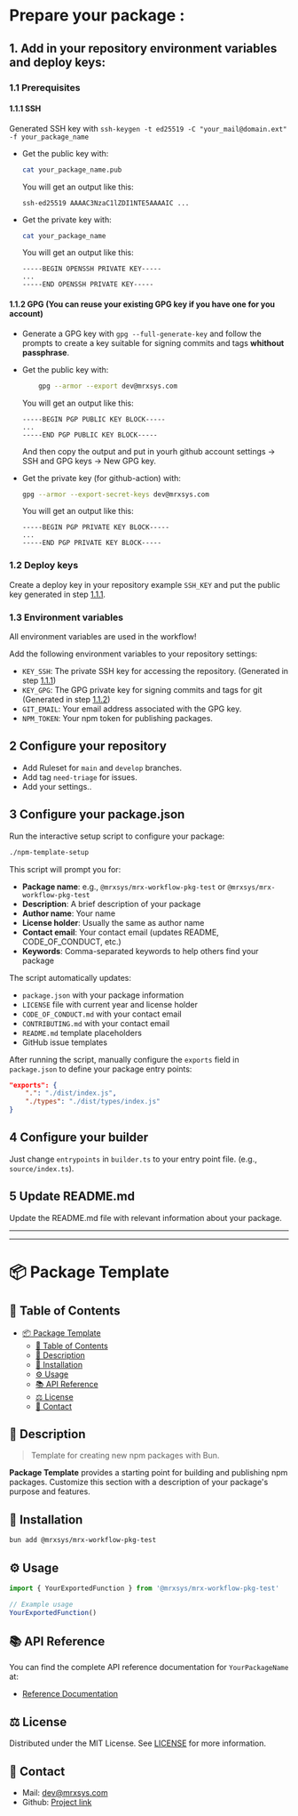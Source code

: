 # Prepare your package :

## 1. Add in your repository environment variables and deploy keys:

### 1.1 Prerequisites

#### 1.1.1 SSH
Generated SSH key with `ssh-keygen -t ed25519 -C "your_mail@domain.ext" -f your_package_name`

- Get the public key with:
	```bash
	cat your_package_name.pub
	```
	You will get an output like this:
	```
	ssh-ed25519 AAAAC3NzaC1lZDI1NTE5AAAAIC ...
	```

- Get the private key with:
	```bash
	cat your_package_name
	```
	You will get an output like this:
	```
	-----BEGIN OPENSSH PRIVATE KEY-----
	...
	-----END OPENSSH PRIVATE KEY-----
	```

#### 1.1.2 GPG **(You can reuse your existing GPG key if you have one for you account)**

- Generate a GPG key with `gpg --full-generate-key` and follow the prompts to create a key suitable for signing commits and tags **whithout passphrase**.

- Get the public key with:
	```bash
		gpg --armor --export dev@mrxsys.com
	```
	
	You will get an output like this:
	```
	-----BEGIN PGP PUBLIC KEY BLOCK-----
	...
	-----END PGP PUBLIC KEY BLOCK-----
	```
	And then copy the output and put in yourh github account settings -> SSH and GPG keys -> New GPG key.

- Get the private key (for github-action) with:
	```bash
	gpg --armor --export-secret-keys dev@mrxsys.com
	```
	You will get an output like this:
	```
	-----BEGIN PGP PRIVATE KEY BLOCK-----
	...
	-----END PGP PRIVATE KEY BLOCK-----
	```

### 1.2 Deploy keys
Create a deploy key in your repository example `SSH_KEY` and put the public key generated in step [1.1.1](#111-ssh).

### 1.3 Environment variables

All environment variables are used in the workflow!

Add the following environment variables to your repository settings:

- `KEY_SSH`: The private SSH key for accessing the repository. (Generated in step [1.1.1](#111-ssh))
- `KEY_GPG`: The GPG private key for signing commits and tags for git (Generated in step [1.1.2](#112-gpg))
- `GIT_EMAIL`: Your email address associated with the GPG key.
- `NPM_TOKEN`: Your npm token for publishing packages.

## 2 Configure your repository
- Add Ruleset for `main` and `develop` branches.
- Add tag `need-triage` for issues.
- Add your settings..

## 3 Configure your package.json

Run the interactive setup script to configure your package:

```bash
./npm-template-setup
```

This script will prompt you for:
- **Package name**: e.g., `@mrxsys/mrx-workflow-pkg-test` or `@mrxsys/mrx-workflow-pkg-test`
- **Description**: A brief description of your package
- **Author name**: Your name
- **License holder**: Usually the same as author name
- **Contact email**: Your contact email (updates README, CODE_OF_CONDUCT, etc.)
- **Keywords**: Comma-separated keywords to help others find your package

The script automatically updates:
- `package.json` with your package information
- `LICENSE` file with current year and license holder
- `CODE_OF_CONDUCT.md` with your contact email
- `CONTRIBUTING.md` with your contact email
- `README.md` template placeholders
- GitHub issue templates

After running the script, manually configure the `exports` field in `package.json` to define your package entry points:

```json
"exports": {
	".": "./dist/index.js",
	"./types": "./dist/types/index.js"
}
```

## 4 Configure your builder
Just change `entrypoints` in `builder.ts` to your entry point file. (e.g., `source/index.ts`).

## 5 Update README.md
Update the README.md file with relevant information about your package.

---
---
<!-- You Can Remove all content above this line -->

# 📦 Package Template

## 📌 Table of Contents

- [📦 Package Template](#-package-template)
	- [📌 Table of Contents](#-table-of-contents)
	- [📝 Description](#-description)
	- [🔧 Installation](#-installation)
	- [⚙️ Usage](#-usage)
	- [📚 API Reference](#-api-reference)
	- [⚖️ License](#-license)
	- [📧 Contact](#-contact)

## 📝 Description

> Template for creating new npm packages with Bun.

**Package Template** provides a starting point for building and publishing npm packages. Customize this section with a description of your package's purpose and features.

## 🔧 Installation

```bash
bun add @mrxsys/mrx-workflow-pkg-test
```

## ⚙️ Usage

```ts
import { YourExportedFunction } from '@mrxsys/mrx-workflow-pkg-test'

// Example usage
YourExportedFunction()
```

## 📚 API Reference

You can find the complete API reference documentation for `YourPackageName` at:

- [Reference Documentation](https://your-package-docs.com)

## ⚖️ License

Distributed under the MIT License. See [LICENSE](./LICENSE) for more information.

## 📧 Contact

- Mail: [dev@mrxsys.com](mailto:dev@mrxsys.com)
- Github: [Project link](https://github.com/MRX-Systems/worflow-pkg-test)

